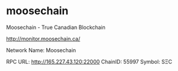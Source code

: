 # moosechain
Moosechain - True Canadian Blockchain

http://monitor.moosechain.ca/

Network Name: Moosechain

RPC URL: http://165.227.43.120:22000
ChainID: 55997
Symbol: SΞC
